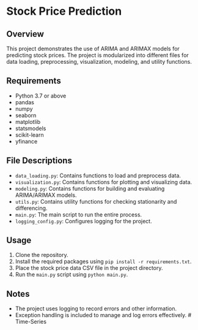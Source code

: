 # Stock Price Prediction

## Overview

This project demonstrates the use of ARIMA and ARIMAX models for predicting stock prices. The project is modularized into different files for data loading, preprocessing, visualization, modeling, and utility functions.

## Requirements

- Python 3.7 or above
- pandas
- numpy
- seaborn
- matplotlib
- statsmodels
- scikit-learn
- yfinance

## File Descriptions

- `data_loading.py`: Contains functions to load and preprocess data.
- `visualization.py`: Contains functions for plotting and visualizing data.
- `modeling.py`: Contains functions for building and evaluating ARIMA/ARIMAX models.
- `utils.py`: Contains utility functions for checking stationarity and differencing.
- `main.py`: The main script to run the entire process.
- `logging_config.py`: Configures logging for the project.

## Usage

1. Clone the repository.
2. Install the required packages using `pip install -r requirements.txt`.
3. Place the stock price data CSV file in the project directory.
4. Run the `main.py` script using `python main.py`.

## Notes

- The project uses logging to record errors and other information.
- Exception handling is included to manage and log errors effectively.
#   T i m e - S e r i e s  
 